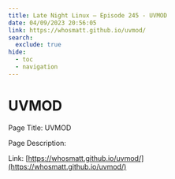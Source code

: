 ```yaml
---
title: Late Night Linux – Episode 245 - UVMOD
date: 04/09/2023 20:56:05
link: https://whosmatt.github.io/uvmod/
search:
  exclude: true
hide:
  - toc
  - navigation
---
```


# UVMOD

Page Title: UVMOD

Page Description:  

Link: [https://whosmatt.github.io/uvmod/](https://whosmatt.github.io/uvmod/)